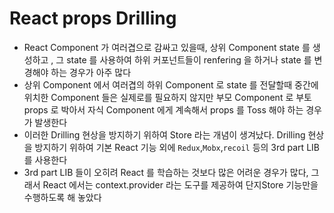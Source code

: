 # React props Drilling

- React Component 가 여러겹으로 감싸고 있을때, 상위 Component state 를 생성하고 , 그 state 를 사용하여 하위 커포넌트들이 renfering 을 하거나 state 를 변경해야 하는 경우가 아주 많다
- 상위 Component 에서 여러겹의 하위 Component 로 state 를 전달할때 중간에 위치한 Component 들은 실제로를 필요하지 않지만 부모 Component 로 부토 props 로 박아서 자식 Component 에게 계속해서 props 를 Toss 해야 하는 경우가 발생한다
- 이러한 Drilling 현상을 방지하기 위하여 Store 라는 개념이 생겨났다. Drilling 현상을 방지하기 위하여 기본 React 기능 외에 `Redux`,`Mobx`,`recoil` 등의 3rd part LIB 를 사용한다
- 3rd part LIB 들이 오히려 React 를 학습하는 것보다 많은 어려운 경우가 많다, 그래서 React 에서는 context.provider 라는 도구를 제공하여 단지Store 기능만을 수행하도록 해 놓았다
